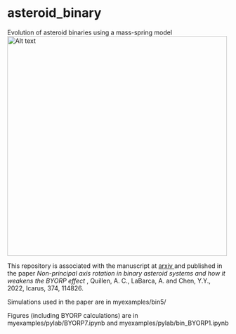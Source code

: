 # asteroid_binary
Evolution of asteroid binaries using a mass-spring model
<br>
<img title="A simulation of a Binary" alt="Alt text" src="/bin_sim.png" width="500">

This repository is associated with the manuscript at <a href="https://arxiv.org/abs/2107.14789"> arxiv </a>
and published in the paper 
<i> Non-principal axis rotation in binary asteroid systems and how it weakens the BYORP effect </i>, Quillen, A. C., LaBarca, A. and Chen, Y.Y., 2022, Icarus, 374, 114826.



Simulations used in the paper are in myexamples/bin5/

Figures (including BYORP calculations) are in myexamples/pylab/BYORP7.ipynb and myexamples/pylab/bin_BYORP1.ipynb
